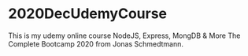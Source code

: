 # 2020DecUdemyCourse

This is my udemy online course NodeJS, Express, MongDB & More The Complete Bootcamp 2020 from Jonas Schmedtmann.
